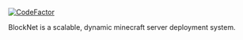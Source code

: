 <a href="https://www.codefactor.io/repository/github/lickymoo/clusterfactions"><img src="https://www.codefactor.io/repository/github/lickymoo/clusterfactions/badge?s=538e59d2110d683da49a48d8b88686a09c48be5f" alt="CodeFactor" /></a>

BlockNet is a scalable, dynamic minecraft server deployment system.
